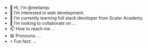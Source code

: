 - 👋 Hi, I’m @reetamju
- 👀 I’m interested in web development.
- 🌱 I’m currently learning full stack devoloper from Scaler Academy.
- 💞️ I’m looking to collaborate on ...
- 📫 How to reach me ...
- 😄 Pronouns: ...
- ⚡ Fun fact: ...

<!---
reetamju/reetamju is a ✨ special ✨ repository because its `README.md` (this file) appears on your GitHub profile.
You can click the Preview link to take a look at your changes.
--->
